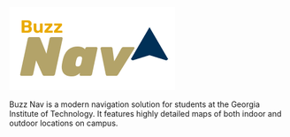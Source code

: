 <img src="/assets/logo.png" >

Buzz Nav is a modern navigation solution for students at the Georgia Institute of Technology. It features highly detailed maps of both indoor and outdoor locations on campus.
